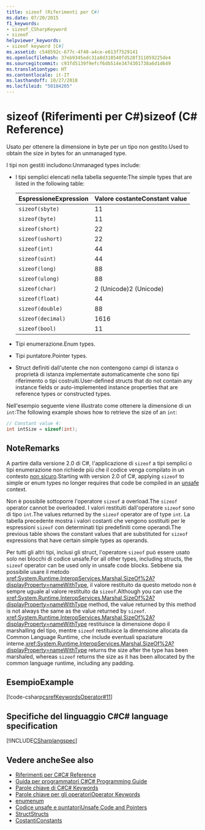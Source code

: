 ```yaml
---
title: sizeof (Riferimenti per C#)
ms.date: 07/20/2015
f1_keywords:
- sizeof_CSharpKeyword
- sizeof
helpviewer_keywords:
- sizeof keyword [C#]
ms.assetid: c548592c-677c-4f40-a4ce-e613f7529141
ms.openlocfilehash: 37eb9345edc31a8d318540fd528f311059225de4
ms.sourcegitcommit: c93fd5139f9efcf6db514e3474301738a6d1d649
ms.translationtype: HT
ms.contentlocale: it-IT
ms.lasthandoff: 10/27/2018
ms.locfileid: "50184205"
---
```

# <a name="sizeof-c-reference"></a><span data-ttu-id="ede61-102">sizeof (Riferimenti per C#)</span><span class="sxs-lookup"><span data-stu-id="ede61-102">sizeof (C# Reference)</span></span>

<span data-ttu-id="ede61-103">Usato per ottenere la dimensione in byte per un tipo non gestito.</span><span class="sxs-lookup"><span data-stu-id="ede61-103">Used to obtain the size in bytes for an unmanaged type.</span></span>

<span data-ttu-id="ede61-104">I tipi non gestiti includono:</span><span class="sxs-lookup"><span data-stu-id="ede61-104">Unmanaged types include:</span></span>

- <span data-ttu-id="ede61-105">I tipi semplici elencati nella tabella seguente:</span><span class="sxs-lookup"><span data-stu-id="ede61-105">The simple types that are listed in the following table:</span></span>

   |<span data-ttu-id="ede61-106">Espressione</span><span class="sxs-lookup"><span data-stu-id="ede61-106">Expression</span></span>|<span data-ttu-id="ede61-107">Valore costante</span><span class="sxs-lookup"><span data-stu-id="ede61-107">Constant value</span></span>|
   |----------------|--------------------|
   |`sizeof(sbyte)`|<span data-ttu-id="ede61-108">1</span><span class="sxs-lookup"><span data-stu-id="ede61-108">1</span></span>|
   |`sizeof(byte)`|<span data-ttu-id="ede61-109">1</span><span class="sxs-lookup"><span data-stu-id="ede61-109">1</span></span>|
   |`sizeof(short)`|<span data-ttu-id="ede61-110">2</span><span class="sxs-lookup"><span data-stu-id="ede61-110">2</span></span>|
   |`sizeof(ushort)`|<span data-ttu-id="ede61-111">2</span><span class="sxs-lookup"><span data-stu-id="ede61-111">2</span></span>|
   |`sizeof(int)`|<span data-ttu-id="ede61-112">4</span><span class="sxs-lookup"><span data-stu-id="ede61-112">4</span></span>|
   |`sizeof(uint)`|<span data-ttu-id="ede61-113">4</span><span class="sxs-lookup"><span data-stu-id="ede61-113">4</span></span>|
   |`sizeof(long)`|<span data-ttu-id="ede61-114">8</span><span class="sxs-lookup"><span data-stu-id="ede61-114">8</span></span>|
   |`sizeof(ulong)`|<span data-ttu-id="ede61-115">8</span><span class="sxs-lookup"><span data-stu-id="ede61-115">8</span></span>|
   |`sizeof(char)`|<span data-ttu-id="ede61-116">2 (Unicode)</span><span class="sxs-lookup"><span data-stu-id="ede61-116">2 (Unicode)</span></span>|
   |`sizeof(float)`|<span data-ttu-id="ede61-117">4</span><span class="sxs-lookup"><span data-stu-id="ede61-117">4</span></span>|
   |`sizeof(double)`|<span data-ttu-id="ede61-118">8</span><span class="sxs-lookup"><span data-stu-id="ede61-118">8</span></span>|
   |`sizeof(decimal)`|<span data-ttu-id="ede61-119">16</span><span class="sxs-lookup"><span data-stu-id="ede61-119">16</span></span>|
   |`sizeof(bool)`|<span data-ttu-id="ede61-120">1</span><span class="sxs-lookup"><span data-stu-id="ede61-120">1</span></span>|

- <span data-ttu-id="ede61-121">Tipi enumerazione.</span><span class="sxs-lookup"><span data-stu-id="ede61-121">Enum types.</span></span>

- <span data-ttu-id="ede61-122">Tipi puntatore.</span><span class="sxs-lookup"><span data-stu-id="ede61-122">Pointer types.</span></span>

- <span data-ttu-id="ede61-123">Struct definiti dall'utente che non contengono campi di istanza o proprietà di istanza implementate automaticamente che sono tipi riferimento o tipi costruiti.</span><span class="sxs-lookup"><span data-stu-id="ede61-123">User-defined structs that do not contain any instance fields or auto-implemented instance properties that are reference types or constructed types.</span></span>

<span data-ttu-id="ede61-124">Nell'esempio seguente viene illustrato come ottenere la dimensione di un `int`:</span><span class="sxs-lookup"><span data-stu-id="ede61-124">The following example shows how to retrieve the size of an `int`:</span></span>

```csharp
// Constant value 4:
int intSize = sizeof(int);
```

## <a name="remarks"></a><span data-ttu-id="ede61-125">Note</span><span class="sxs-lookup"><span data-stu-id="ede61-125">Remarks</span></span>

<span data-ttu-id="ede61-126">A partire dalla versione 2.0 di C#, l'applicazione di `sizeof` a tipi semplici o tipi enumerazione non richiede più che il codice venga compilato in un contesto [non sicuro](unsafe.md).</span><span class="sxs-lookup"><span data-stu-id="ede61-126">Starting with version 2.0 of C#, applying `sizeof` to simple or enum types no longer requires that code be compiled in an [unsafe](unsafe.md) context.</span></span>

<span data-ttu-id="ede61-127">Non è possibile sottoporre l'operatore `sizeof` a overload.</span><span class="sxs-lookup"><span data-stu-id="ede61-127">The `sizeof` operator cannot be overloaded.</span></span> <span data-ttu-id="ede61-128">I valori restituiti dall'operatore `sizeof` sono di tipo `int`.</span><span class="sxs-lookup"><span data-stu-id="ede61-128">The values returned by the `sizeof` operator are of type `int`.</span></span> <span data-ttu-id="ede61-129">La tabella precedente mostra i valori costanti che vengono sostituiti per le espressioni `sizeof` con determinati tipi predefiniti come operandi.</span><span class="sxs-lookup"><span data-stu-id="ede61-129">The previous table shows the constant values that are substituted for `sizeof` expressions that have certain simple types as operands.</span></span>

<span data-ttu-id="ede61-130">Per tutti gli altri tipi, inclusi gli struct, l'operatore `sizeof` può essere usato solo nei blocchi di codice unsafe.</span><span class="sxs-lookup"><span data-stu-id="ede61-130">For all other types, including structs, the `sizeof` operator can be used only in unsafe code blocks.</span></span> <span data-ttu-id="ede61-131">Sebbene sia possibile usare il metodo <xref:System.Runtime.InteropServices.Marshal.SizeOf%2A?displayProperty=nameWithType>, il valore restituito da questo metodo non è sempre uguale al valore restituito da `sizeof`.</span><span class="sxs-lookup"><span data-stu-id="ede61-131">Although you can use the <xref:System.Runtime.InteropServices.Marshal.SizeOf%2A?displayProperty=nameWithType> method, the value returned by this method is not always the same as the value returned by `sizeof`.</span></span> <span data-ttu-id="ede61-132"><xref:System.Runtime.InteropServices.Marshal.SizeOf%2A?displayProperty=nameWithType> restituisce la dimensione dopo il marshalling del tipo, mentre `sizeof` restituisce la dimensione allocata da Common Language Runtime, che include eventuali spaziature interne.</span><span class="sxs-lookup"><span data-stu-id="ede61-132"><xref:System.Runtime.InteropServices.Marshal.SizeOf%2A?displayProperty=nameWithType> returns the size after the type has been marshaled, whereas `sizeof` returns the size as it has been allocated by the common language runtime, including any padding.</span></span>

## <a name="example"></a><span data-ttu-id="ede61-133">Esempio</span><span class="sxs-lookup"><span data-stu-id="ede61-133">Example</span></span>

[!code-csharp[csrefKeywordsOperator#11](~/samples/snippets/csharp/VS_Snippets_VBCSharp/csrefKeywordsOperator/CS/csrefKeywordsOperators.cs#11)]

## <a name="c-language-specification"></a><span data-ttu-id="ede61-134">Specifiche del linguaggio C#</span><span class="sxs-lookup"><span data-stu-id="ede61-134">C# language specification</span></span>

[!INCLUDE[CSharplangspec](~/includes/csharplangspec-md.md)]

## <a name="see-also"></a><span data-ttu-id="ede61-135">Vedere anche</span><span class="sxs-lookup"><span data-stu-id="ede61-135">See also</span></span>

- [<span data-ttu-id="ede61-136">Riferimenti per C#</span><span class="sxs-lookup"><span data-stu-id="ede61-136">C# Reference</span></span>](../index.md)
- [<span data-ttu-id="ede61-137">Guida per programmatori C#</span><span class="sxs-lookup"><span data-stu-id="ede61-137">C# Programming Guide</span></span>](../../programming-guide/index.md)
- [<span data-ttu-id="ede61-138">Parole chiave di C#</span><span class="sxs-lookup"><span data-stu-id="ede61-138">C# Keywords</span></span>](index.md)
- [<span data-ttu-id="ede61-139">Parole chiave per gli operatori</span><span class="sxs-lookup"><span data-stu-id="ede61-139">Operator Keywords</span></span>](operator-keywords.md)
- [<span data-ttu-id="ede61-140">enum</span><span class="sxs-lookup"><span data-stu-id="ede61-140">enum</span></span>](enum.md)
- [<span data-ttu-id="ede61-141">Codice unsafe e puntatori</span><span class="sxs-lookup"><span data-stu-id="ede61-141">Unsafe Code and Pointers</span></span>](../../programming-guide/unsafe-code-pointers/index.md)
- [<span data-ttu-id="ede61-142">Struct</span><span class="sxs-lookup"><span data-stu-id="ede61-142">Structs</span></span>](../../programming-guide/classes-and-structs/structs.md)
- [<span data-ttu-id="ede61-143">Costanti</span><span class="sxs-lookup"><span data-stu-id="ede61-143">Constants</span></span>](../../programming-guide/classes-and-structs/constants.md)
